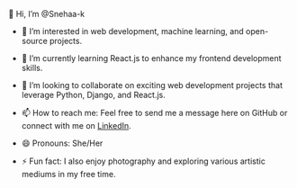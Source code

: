 👋 Hi, I’m @Snehaa-k

- 👀 I’m interested in web development, machine learning, and open-source projects.
  
- 🌱 I’m currently learning React.js to enhance my frontend development skills.

- 💞️ I’m looking to collaborate on exciting web development projects that leverage Python, Django, and React.js.

- 📫 How to reach me: Feel free to send me a message here on GitHub or connect with me on [LinkedIn](https://www.linkedin.com/in/snehaa-k).

- 😄 Pronouns: She/Her

- ⚡ Fun fact: I also enjoy photography and exploring various artistic mediums in my free time.
